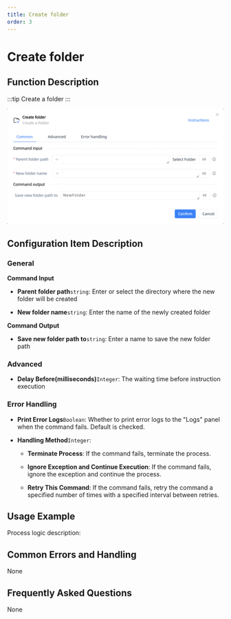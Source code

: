 ```yaml
---
title: Create folder
order: 3
---
```


# Create folder

## Function Description

:::tip 
Create a folder
:::

![Create folder](../../../assets/Create%20folder_command.png)

## Configuration Item Description

### General

**Command Input**

- **Parent folder path**`string`: Enter or select the directory where the new folder will be created

- **New folder name**`string`: Enter the name of the newly created folder


**Command Output**

- **Save new folder path to**`string`: Enter a name to save the new folder path

### Advanced

- **Delay Before(milliseconds)**`Integer`: The waiting time before instruction execution

### Error Handling

- **Print Error Logs**`Boolean`: Whether to print error logs to the "Logs" panel when the command fails. Default is checked. 

- **Handling Method**`Integer`:

    - **Terminate Process**: If the command fails, terminate the process.

    - **Ignore Exception and Continue Execution**: If the command fails, ignore the exception and continue the process.

    - **Retry This Command**: If the command fails, retry the command a specified number of times with a specified interval between retries.

## Usage Example

Process logic description:

## Common Errors and Handling

None

## Frequently Asked Questions

None

